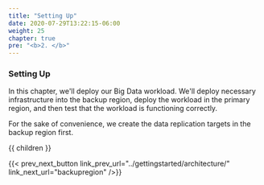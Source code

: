 ```yaml
---
title: "Setting Up"
date: 2020-07-29T13:22:15-06:00
weight: 25
chapter: true
pre: "<b>2. </b>"
---
```


### Setting Up

In this chapter, we'll deploy our Big Data workload.  We'll deploy necessary infrastructure into the backup region, deploy the workload in the primary region, and then test that the workload is functioning correctly.  

For the sake of convenience, we create the data replication targets in the backup region first.  

{{ children }}

{{< prev_next_button link_prev_url="../gettingstarted/architecture/" link_next_url="backupregion" />}}